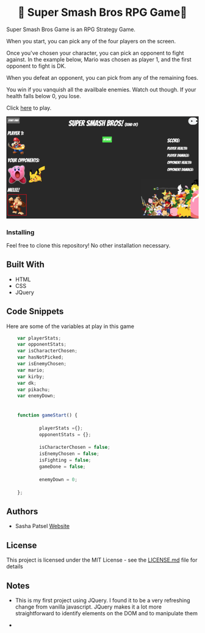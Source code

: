<h1 align="center">👾 Super Smash Bros RPG Game👾</h1>

Super Smash Bros Game is an RPG Strategy Game.

When you start, you can pick any of the four players on the screen. 

Once you've chosen your character, you can pick an opponent to fight against. In the example below, Mario was chosen as player 1, and the first opponent to fight is DK. 

When you defeat an opponent, you can pick from any of the remaining foes. 

You win if you vanquish all the availbale enemies. Watch out though. If your health falls below 0, you lose. 

Click [here](https://sashapatsel.github.io/super-smash-rpg/) to play.

<img src="assets/images/demo.png">



### Installing

Feel free to clone this repository! No other installation necessary.


## Built With

* HTML 
* CSS
* JQuery


## Code Snippets
Here are some of the variables at play in this game
```javascript
	var playerStats;
	var opponentStats;
	var isCharacterChosen;
	var hasNotPicked;
	var isEnemyChosen;
	var mario;
	var kirby;
	var dk;
	var pikachu;
	var enemyDown;


	function gameStart() {

			playerStats ={};
			opponentStats = {};

			isCharacterChosen = false;
			isEnemyChosen = false;
			isFighting = false;
			gameDone = false;

			enemyDown = 0;
	
	};

```

## Authors

* Sasha Patsel [Website](https://sashapatsel.github.io/portfolio-sp/)


## License

This project is licensed under the MIT License - see the [LICENSE.md](LICENSE.md) file for details

## Notes
- This is my first project using JQuery. I found it to be a very refreshing change from vanilla javascript. JQuery makes it a lot more straightforward to identify elements on the DOM and to manipulate them

- 